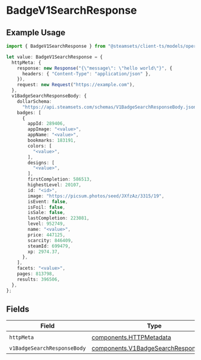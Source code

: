 # BadgeV1SearchResponse

## Example Usage

```typescript
import { BadgeV1SearchResponse } from "@steamsets/client-ts/models/operations";

let value: BadgeV1SearchResponse = {
  httpMeta: {
    response: new Response("{\"message\": \"hello world\"}", {
      headers: { "Content-Type": "application/json" },
    }),
    request: new Request("https://example.com"),
  },
  v1BadgeSearchResponseBody: {
    dollarSchema:
      "https://api.steamsets.com/schemas/V1BadgeSearchResponseBody.json",
    badges: [
      {
        appId: 289406,
        appImage: "<value>",
        appName: "<value>",
        bookmarks: 183191,
        colors: [
          "<value>",
        ],
        designs: [
          "<value>",
        ],
        firstCompletion: 586513,
        highestLevel: 20107,
        id: "<id>",
        image: "https://picsum.photos/seed/JXfzAz/3315/19",
        isEvent: false,
        isFoil: false,
        isSale: false,
        lastCompletion: 223081,
        level: 952749,
        name: "<value>",
        price: 447125,
        scarcity: 846409,
        steamId: 699479,
        xp: 2974.37,
      },
    ],
    facets: "<value>",
    pages: 813798,
    results: 396506,
  },
};
```

## Fields

| Field                                                                                        | Type                                                                                         | Required                                                                                     | Description                                                                                  |
| -------------------------------------------------------------------------------------------- | -------------------------------------------------------------------------------------------- | -------------------------------------------------------------------------------------------- | -------------------------------------------------------------------------------------------- |
| `httpMeta`                                                                                   | [components.HTTPMetadata](../../models/components/httpmetadata.md)                           | :heavy_check_mark:                                                                           | N/A                                                                                          |
| `v1BadgeSearchResponseBody`                                                                  | [components.V1BadgeSearchResponseBody](../../models/components/v1badgesearchresponsebody.md) | :heavy_minus_sign:                                                                           | OK                                                                                           |